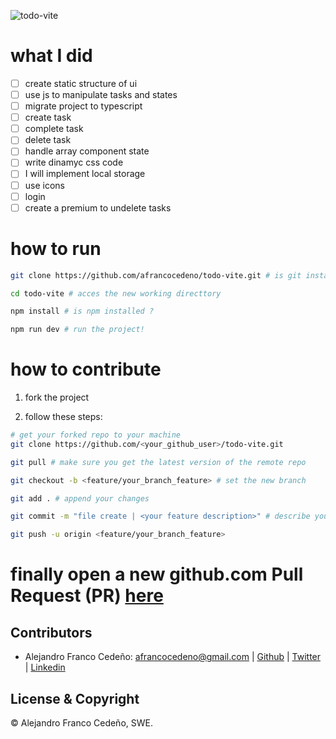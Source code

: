 ![todo-vite](https://github.com/afrancocedeno/todo-vite/assets/69823997/993b479d-23e4-4dc6-b34e-4f38c8feade8)

# what I did
* [ ] create static structure of ui
* [ ] use js to manipulate tasks and states
* [ ] migrate project to typescript
* [ ] create task
* [ ] complete task
* [ ] delete task
* [ ] handle array component state
* [ ] write dinamyc css code
* [ ] I will implement local storage
* [ ] use icons
* [ ] login
* [ ] create a premium to undelete tasks

# how to run
```bash
git clone https://github.com/afrancocedeno/todo-vite.git # is git installed?

cd todo-vite # acces the new working directtory

npm install # is npm installed ?

npm run dev # run the project!
```

# how to contribute

1. fork the project

2. follow these steps:
```bash
# get your forked repo to your machine
git clone https://github.com/<your_github_user>/todo-vite.git

git pull # make sure you get the latest version of the remote repo

git checkout -b <feature/your_branch_feature> # set the new branch

git add . # append your changes

git commit -m "file create | <your feature description>" # describe your changes

git push -u origin <feature/your_branch_feature>

```
# finally open a new github.com Pull Request (PR) [here](https://github.com/afrancocedeno/todo-vite)

## Contributors
* Alejandro Franco Cedeño: <afrancocedeno@gmail.com> | 
[Github](https://github.com/afrancocedeno) | 
[Twitter](twitter.com/afrancocedeno) |
[Linkedin](linkedin.com/in/afrancocedeno/)

## License & Copyright

© Alejandro Franco Cedeño, SWE.
